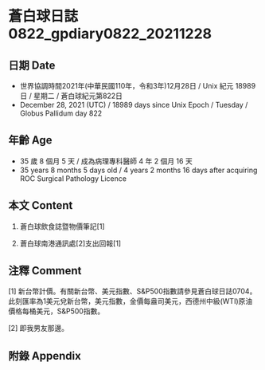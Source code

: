 [_metadata_:encoding]: - "utf-8"
[_metadata_:language]: - "zh-Hant-TW"
[_metadata_:fileformat]: - "markdown"
[_metadata_:MIME_type]: - "text/plain"
[_metadata_:markdown_version]: - "commonmark version 0.30"
[_metadata_:markdown_spec]: - "https://spec.commonmark.org/0.30/"

# 蒼白球日誌0822_gpdiary0822_20211228 #

## 日期 Date ##

* 世界協調時間2021年(中華民國110年，令和3年)12月28日 / Unix 紀元 18989 日 / 星期二 / 蒼白球紀元第822日
* December 28, 2021 (UTC) / 18989 days since Unix Epoch / Tuesday / Globus Pallidum day 822

## 年齡 Age ##

* 35 歲 8 個月 5 天 / 成為病理專科醫師 4 年 2 個月 16 天
* 35 years 8 months 5 days old / 4 years 2 months 16 days after acquiring ROC Surgical Pathology Licence

## 本文 Content ##

1. 蒼白球飲食誌暨物價筆記[1]

    
2. 蒼白球南港通訊處[2]支出回報[1]

    

## 注釋 Comment ##

[1] 新台幣計價。有關新台幣、美元指數、S&P500指數請參見蒼白球日誌0704。此刻匯率為1美元兌新台幣，美元指數，金價每盎司美元，西德州中級(WTI)原油價格每桶美元，S&P500指數。


[2] 即我男友那邊。



## 附錄 Appendix ##

